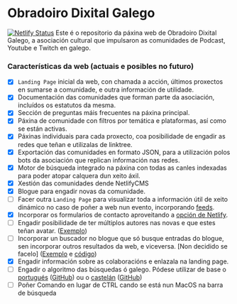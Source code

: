 # Obradoiro Dixital Galego

[![Netlify Status](https://api.netlify.com/api/v1/badges/5b08ce60-8bb9-41e2-9a53-9be7bfca48e2/deploy-status)](https://app.netlify.com/sites/obradoiro-dixital-galego/deploys)
Este é o repositorio da páxina web de Obradoiro Dixital Galego, a asociación
cultural que impulsaron as comunidades de Podcast, Youtube e Twitch en galego.

### Características da web (actuais e posibles no futuro)

- [x] `Landing Page` inicial da web, con chamada a acción, últimos proxectos en
      sumarse a comunidade, e outra información de utilidade.
- [x] Documentación das comunidades que forman parte da asociación, incluídos os
      estatutos da mesma.
- [x] Sección de preguntas máis frecuentes na páxina principal.
- [x] Páxina de comunidade con filtros por temática e plataformas, así como se
      están activas.
- [x] Páxinas individuais para cada proxecto, coa posibilidade de engadir as
      redes que teñan e utilizalas de linktree.
- [x] Exportación das comunidades en formato JSON, para a utilización polos bots
      da asociación que replican información nas redes.
- [x] Motor de búsqueda integrado na páxina con todas as canles indexadas para
      poder atopar calquera dun xeito áxil.
- [x] Xestión das comunidades dende NetlifyCMS
- [x] Blogue para engadir novas da comunidade.
- [ ] Facer outra `Landing Page` para visualizar toda a información útil de
      xeito dinámico no caso de poñer a web nun evento, incorporando [feeds](https://github.com/sampsyo/emfed).
- [x] Incorporar os formularios de contacto aproveitando a
      [opción de Netlify](https://docs.netlify.com/forms/setup/?_ga=2.128002252.1521612662.1669115883-1421975056.1669115883).
- [ ] Engadir posibilidade de ter múltiplos autores nas novas e que estes teñan
      avatar. ([Exemplo](https://minimalist-blog-x8c5ngg3kzt0.deno.dev/))
- [ ] Incorporar un buscador no blogue que só busque entradas do blogue, sen
      incorporar outros resultados da web, e viceversa. [Non decidido se facelo]
      ([Exemplo](https://jrson.me/blog/tag/inertiajs/) e
      [código](https://github.com/jrson83/jrson.me/blob/main/src/_includes/layouts/posts.tsx))
- [x] Engadir información sobre as colaboracións e enlazala na landing page.
- [ ] Engadir o algoritmo das búsquedas ó galego. Pódese utilizar de base o
      [portugués](https://snowballstem.org/algorithms/portuguese/stemmer.html)
      ([GitHub](https://github.com/snowballstem/snowball/blob/master/algorithms/portuguese.sbl))
      ou o [castelán](https://snowballstem.org/algorithms/spanish/stemmer.html)
      ([GitHub](https://github.com/snowballstem/snowball/blob/master/algorithms/spanish.sbl))
- [ ] Poñer Comando en lugar de CTRL cando se está nun MacOS na barra de búsqueda 
